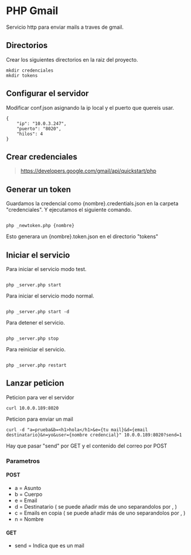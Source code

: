 # PHP Gmail
Servicio http para enviar mails a traves de gmail.

## Directorios

Crear los siguientes directorios en la raiz del proyecto.

```
mkdir credenciales
mkdir tokens
```

## Configurar el servidor

Modificar conf.json asignando la ip local y el puerto que quereis usar.

```
{
    "ip": "10.0.3.247",
    "puerto": "8020",
    "hilos": 4
}

```

## Crear credenciales

> https://developers.google.com/gmail/api/quickstart/php

## Generar un token

Guardamos la credencial como {nombre}.credentials.json en la carpeta "credenciales". Y ejecutamos el siguiente comando.

```

php _newtoken.php {nombre}

```

Esto generara un {nombre}.token.json en el directorio "tokens"

## Iniciar el servicio

Para iniciar el servicio modo test.

```

php _server.php start

```

Para iniciar el servicio modo normal.

```

php _server.php start -d

```

Para detener el servicio.

```

php _server.php stop

```

Para reiniciar el servicio.

```

php _server.php restart

```

## Lanzar peticion

Peticion para ver el servidor
```
curl 10.0.0.189:8020
```

Peticion para enviar un mail
```
curl -d "a=prueba&b=<h1>hola</h1>&e={tu mail}&d={email destinatario}&n=yo&user={nombre credencial}" 10.0.0.189:8020?send=1
```

Hay que pasar "send" por GET y el contenido del correo por POST

### Parametros

#### POST
- a = Asunto
- b = Cuerpo
- e = Email
- d = Destinatario ( se puede añadir más de uno separandolos por , )
- c = Emails en copia ( se puede añadir más de uno separandolos por , )
- n = Nombre

#### GET
- send = Indica que es un mail